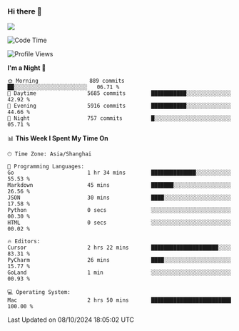 ### Hi there 👋

<!--
**JJAYCHEN1e/jjaychen1e** is a ✨ _special_ ✨ repository because its `README.md` (this file) appears on your GitHub profile.

Here are some ideas to get you started:

- 🔭 I’m currently working on ...
- 🌱 I’m currently learning ...
- 👯 I’m looking to collaborate on ...
- 🤔 I’m looking for help with ...
- 💬 Ask me about ...
- 📫 How to reach me: ...
- 😄 Pronouns: ...
- ⚡ Fun fact: ...
-->

[![](https://github-readme-stats.vercel.app/api?username=jjaychen1e&show_icons=true)](https://github.com/jjaychen1e/github-readme-stats?count_private=true)

<!--START_SECTION:waka-->
![Code Time](http://img.shields.io/badge/Code%20Time-1%2C471%20hrs%2058%20mins-blue)

![Profile Views](http://img.shields.io/badge/Profile%20Views-0-blue)

**I'm a Night 🦉** 

```text
🌞 Morning                889 commits         ██░░░░░░░░░░░░░░░░░░░░░░░   06.71 % 
🌆 Daytime                5685 commits        ███████████░░░░░░░░░░░░░░   42.92 % 
🌃 Evening                5916 commits        ███████████░░░░░░░░░░░░░░   44.66 % 
🌙 Night                  757 commits         █░░░░░░░░░░░░░░░░░░░░░░░░   05.71 % 
```


📊 **This Week I Spent My Time On** 

```text
🕑︎ Time Zone: Asia/Shanghai

💬 Programming Languages: 
Go                       1 hr 34 mins        ██████████████░░░░░░░░░░░   55.53 % 
Markdown                 45 mins             ███████░░░░░░░░░░░░░░░░░░   26.56 % 
JSON                     30 mins             ████░░░░░░░░░░░░░░░░░░░░░   17.58 % 
Python                   0 secs              ░░░░░░░░░░░░░░░░░░░░░░░░░   00.30 % 
HTML                     0 secs              ░░░░░░░░░░░░░░░░░░░░░░░░░   00.02 % 

🔥 Editors: 
Cursor                   2 hrs 22 mins       █████████████████████░░░░   83.31 % 
PyCharm                  26 mins             ████░░░░░░░░░░░░░░░░░░░░░   15.77 % 
GoLand                   1 min               ░░░░░░░░░░░░░░░░░░░░░░░░░   00.93 % 

💻 Operating System: 
Mac                      2 hrs 50 mins       █████████████████████████   100.00 % 
```


 Last Updated on 08/10/2024 18:05:02 UTC
<!--END_SECTION:waka-->
